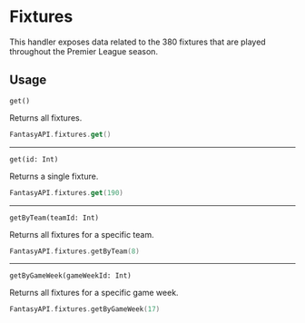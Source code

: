 # Fixtures

This handler exposes data related to the 380 fixtures that are played throughout the Premier League season.

## Usage

`get()`

Returns all fixtures.

```kotlin
FantasyAPI.fixtures.get()
```

---

`get(id: Int)`

Returns a single fixture.

```kotlin
FantasyAPI.fixtures.get(190)
```

---

`getByTeam(teamId: Int)`

Returns all fixtures for a specific team.

```kotlin
FantasyAPI.fixtures.getByTeam(8)
```

---

`getByGameWeek(gameWeekId: Int)`

Returns all fixtures for a specific game week.

```kotlin
FantasyAPI.fixtures.getByGameWeek(17)
```